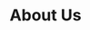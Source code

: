 ---
title: "About Us"
subtitle: ""
# meta description
description: "This is meta description"
draft: false
layout: "about"


# # about
# about:
#   title: "Give Your Team The Design Mindset & Tools"
#   content: "Create a best strategic tool, share it with your team and ensure it’s on track with intuitive dashboards. Simple enough with the flexibility Lorem ipsum dolor sit amet consectetur adipisicing elit. "
#   image: "images/about.jpg"


# founders_quote
# founders_quote:
#   name: "Charles Dickens"
#   subtitle: "The Founder, Bigspring LLC"
#   image: "images/avatar/02.jpg"
#   content: "We’re changing how product managers, developers, and data scientists plan, track, and govern analytics across organizations. Before Avo, teams were forced to choose between product delivery speed and reliable insights."


# who_we_are
who_we_are:
  title: "Who are we?"
  content: "Talarify Foundation was born out of the experience gained through the work of its sister company, [Talarify](https://talarify.co.za). We want to bring the lessons learned from running and teaching at hundreds of workshops, hackathons, conferences, community meetups, and more across five continents to our communities. We are embedded in communities of practice spanning topics such as data science, open science, research software development, and numerous other topics."


# our_mission
our_mission:
  title: "What is our mission?"
  content: "We want to ensure time, money, and other resources earmarked for human capacity development initiatives, are spent on the right things to ensure learning and teaching have the impact our partners seek. We do this through __scoping research__ to understand the context, __localisation__ of learning resources and teaching approaches and supporting __communities of practice__. <br><br> "


# fun facts
fun_facts:
  enable: true
  title: "Fun facts about us"
  fact_item:
  - icon: "fas fa-calendar-days"
    counter: "60"
    counter_suffix: "+ years"
    content: "Together we have more than 60 years' experience in capacity development and research"

  - icon: "fas fa-clock"
    counter: "1000"
    counter_suffix: "s hours"
    content: "We have ran 1000s of hours of training and community-building activities"

  - icon: "fas fa-building-circle-check"
    counter: "4"
    counter_suffix: " sectors"
    content: "We have worked with academia, industry, government and public sectors"




# features_box
features_box:
  enable: true
  features_box_item:
  - icon: "fas fa-globe"
    title: "Extensive experience across geographical regions"
    content: "Our team have worked in various geographical contexts including Africa, Europe, New Zealand, and more. <br><br><br>"

  - icon: "fas fa-magnifying-glass-chart"
    title: "Diverse expertise across multiple disciplines"
    content: "Our experience spans public health, bioinformatics, genomics, digital humanities and computational social sciences, research software, digital research infrastructure, open science."
    
  - icon: "fas fa-people-group"
    title: "Wide range of collaborative partnerships"
    content: "We are embedded in numerous communities of practice and collaborative partnerships across disciplines and around the globe. <br><br><br>"


# # office_culture
# office_culture:
#   enable: true
#   title: "Our Office Culture"
#   content: "Create a best strategic tool, share it with your team and ensure it’s on track with intuitive dashboards."
#   images:
#   - image: "images/office-culture/03.jpg"
#     column: "3" # column will be [ 6 or 3 ]
#   - image: "images/office-culture/01.jpg"
#     column: "6" # column will be [ 6 or 3 ]
#   - image: "images/office-culture/02.jpg"
#     column: "3" # column will be [ 6 or 3 ]
#   - image: "images/office-culture/07.jpg"
#     column: "6" # column will be [ 6 or 3 ]
#   - image: "images/office-culture/06.jpg"
#     column: "3" # column will be [ 6 or 3 ]
#   - image: "images/office-culture/05.jpg"
#     column: "6" # column will be [ 6 or 3 ]

  # join_our_team: 
  #   title : "Want to Join our Team?"
  #   content : "Lorem ipsum dolor sit amet, consectetur adipiscing elit. Consequat eget amtempus eu at consecttur."
  #   button:
  #     enable : true
  #     label : "View open Positions"
  #     link : "career/"
---